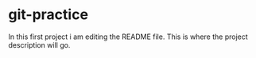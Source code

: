 # git-practice
In this first project i am editing the README file.
This is where the project description will go.
